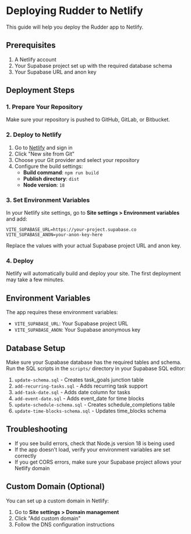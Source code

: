 # Deploying Rudder to Netlify

This guide will help you deploy the Rudder app to Netlify.

## Prerequisites

1. A Netlify account
2. Your Supabase project set up with the required database schema
3. Your Supabase URL and anon key

## Deployment Steps

### 1. Prepare Your Repository

Make sure your repository is pushed to GitHub, GitLab, or Bitbucket.

### 2. Deploy to Netlify

1. Go to [Netlify](https://netlify.com) and sign in
2. Click "New site from Git"
3. Choose your Git provider and select your repository
4. Configure the build settings:
   - **Build command**: `npm run build`
   - **Publish directory**: `dist`
   - **Node version**: `18`

### 3. Set Environment Variables

In your Netlify site settings, go to **Site settings > Environment variables** and add:

```
VITE_SUPABASE_URL=https://your-project.supabase.co
VITE_SUPABASE_ANON=your-anon-key-here
```

Replace the values with your actual Supabase project URL and anon key.

### 4. Deploy

Netlify will automatically build and deploy your site. The first deployment may take a few minutes.

## Environment Variables

The app requires these environment variables:

- `VITE_SUPABASE_URL`: Your Supabase project URL
- `VITE_SUPABASE_ANON`: Your Supabase anonymous key

## Database Setup

Make sure your Supabase database has the required tables and schema. Run the SQL scripts in the `scripts/` directory in your Supabase SQL editor:

1. `update-schema.sql` - Creates task_goals junction table
2. `add-recurring-tasks.sql` - Adds recurring task support
3. `add-task-date.sql` - Adds date column for tasks
4. `add-event-date.sql` - Adds event_date for time blocks
5. `update-schedule-schema.sql` - Creates schedule_completions table
6. `update-time-blocks-schema.sql` - Updates time_blocks schema

## Troubleshooting

- If you see build errors, check that Node.js version 18 is being used
- If the app doesn't load, verify your environment variables are set correctly
- If you get CORS errors, make sure your Supabase project allows your Netlify domain

## Custom Domain (Optional)

You can set up a custom domain in Netlify:
1. Go to **Site settings > Domain management**
2. Click "Add custom domain"
3. Follow the DNS configuration instructions 